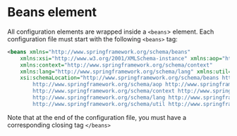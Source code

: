 # Beans element
All configuration elements are wrapped inside a `<beans`> element. Each configuration file
must start with the following `<beans>` tag:

```xml
<beans xmlns="http://www.springframework.org/schema/beans"
	xmlns:xsi="http://www.w3.org/2001/XMLSchema-instance" xmlns:aop="http://www.springframework.org/schema/aop"
	xmlns:context="http://www.springframework.org/schema/context"
	xmlns:lang="http://www.springframework.org/schema/lang" xmlns:util="http://www.springframework.org/schema/util"
	xsi:schemaLocation="http://www.springframework.org/schema/beans http://www.springframework.org/schema/beans/spring-beans.xsd
		http://www.springframework.org/schema/aop http://www.springframework.org/schema/aop/spring-aop-4.2.xsd
		http://www.springframework.org/schema/context http://www.springframework.org/schema/context/spring-context-4.2.xsd
		http://www.springframework.org/schema/lang http://www.springframework.org/schema/lang/spring-lang-4.2.xsd
		http://www.springframework.org/schema/util http://www.springframework.org/schema/util/spring-util-4.2.xsd">
```
Note that at the end of the configuration file, you must have a corresponding closing tag `</beans>`

